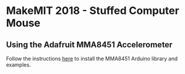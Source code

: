 # MakeMIT 2018 - Stuffed Computer Mouse

## Using the Adafruit MMA8451 Accelerometer

Follow the instructions [here](https://learn.adafruit.com/adafruit-mma8451-accelerometer-breakout?view=all#wiring-and-test) to install the MMA8451 Arduino library and examples.
